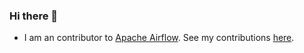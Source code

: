 ### Hi there 👋

* I am an contributor to [Apache Airflow](https://github.com/apache/airflow). See my contributions [here](https://github.com/apache/airflow/pulls?q=is%3Apr+is%3Amerged+author%3Aedwardwang888).

<!--
**edwardwang888/edwardwang888** is a ✨ _special_ ✨ repository because its `README.md` (this file) appears on your GitHub profile.

Here are some ideas to get you started:

- 🔭 I’m currently working on ...
- 🌱 I’m currently learning ...
- 👯 I’m looking to collaborate on ...
- 🤔 I’m looking for help with ...
- 💬 Ask me about ...
- 📫 How to reach me: ...
- 😄 Pronouns: ...
- ⚡ Fun fact: ...
-->
